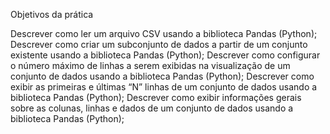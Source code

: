 Objetivos da prática

Descrever como ler um arquivo CSV usando a biblioteca Pandas (Python);
Descrever como criar um subconjunto de dados a partir de um conjunto existente
usando a biblioteca Pandas (Python);
Descrever como configurar o número máximo de linhas a serem exibidas na
visualização de um conjunto de dados usando a biblioteca Pandas (Python);
Descrever como exibir as primeiras e últimas “N” linhas de um conjunto de dados
usando a biblioteca Pandas (Python); Descrever como exibir informações gerais
sobre as colunas, linhas e dados de um conjunto de dados usando a biblioteca
Pandas (Python);
